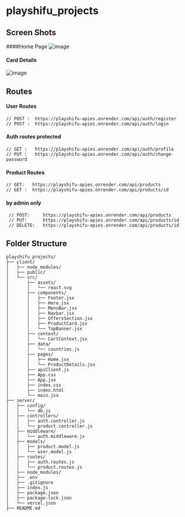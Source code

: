 # playshifu_projects

## Screen Shots
####Home Page
![image](https://github.com/user-attachments/assets/73db2147-a115-4ffc-a078-74b3ca61e1b1)

#### Card Details
![image](https://github.com/user-attachments/assets/f320914a-20da-4d6d-8302-690f3e328526)


## Routes

#### User Routes
    // POST :  https://playshifu-apies.onrender.com/api/auth/register
    // POST :  https://playshifu-apies.onrender.com/api/auth/login
 
 #### Auth routes protected 
    // GET :   https://playshifu-apies.onrender.com/api/auth/profile  
    // PUT :   https://playshifu-apies.onrender.com/api/auth/change-password

#### Product Routes 
    // GET:   https://playshifu-apies.onrender.com/api/products
    // GET :  https://playshifu-apies.onrender.com/api/products/id
####  by admin only 
     // POST:     https://playshifu-apies.onrender.com/api/products       
     // PUT:      https://playshifu-apies.onrender.com/api/products/id   
     // DELETE:   https://playshifu-apies.onrender.com/api/products/id


## Folder Structure

    playshifu_projects/
    ├── client/
    │   ├── node_modules/
    │   ├── public/
    │   └── src/
    │       ├── assets/
    │       │   └── react.svg
    │       ├── components/
    │       │   ├── Footer.jsx
    │       │   ├── Hero.jsx
    │       │   ├── MenuBar.jsx
    │       │   ├── Navbar.jsx
    │       │   ├── OffersSection.jsx
    │       │   ├── ProductCard.jsx
    │       │   └── TopBanner.jsx
    │       ├── context/
    │       │   └── CartContext.jsx
    │       ├── data/
    │       │   └── countries.js
    │       ├── pages/
    │       │   ├── Home.jsx
    │       │   └── ProductDetails.jsx
    │       ├── apiClient.js
    │       ├── App.css
    │       ├── App.jsx
    │       ├── index.css
    │       ├── index.html
    │       └── main.jsx
    ├── server/
    │   ├── config/
    │   │   └── db.js
    │   ├── controllers/
    │   │   ├── auth.controller.js
    │   │   └── product.controller.js
    │   ├── middleware/
    │   │   └── auth.middleware.js
    │   ├── models/
    │   │   ├── product.model.js
    │   │   └── user.model.js
    │   ├── routes/
    │   │   ├── auth.routes.js
    │   │   └── product.routes.js
    │   ├── node_modules/
    │   ├── .env
    │   ├── .gitignore
    │   ├── index.js
    │   ├── package.json
    │   ├── package-lock.json
    │   └── vercel.json
    ├── README.md
